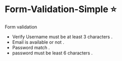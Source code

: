 # Form-Validation-Simple ⭐

Form validation
- Verify Username must be at least 3 characters .
- Email is available or not .
- Password match .
- password must be least 6 characters .
